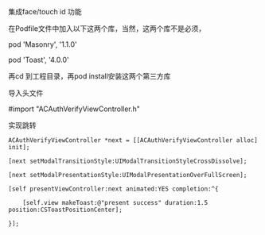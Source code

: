 集成face/touch id 功能


在Podfile文件中加入以下这两个库，当然，这两个库不是必须，

pod 'Masonry', '1.1.0'

pod 'Toast', '4.0.0'

再cd 到工程目录，再pod install安装这两个第三方库

导入头文件

#import "ACAuthVerifyViewController.h"

实现跳转

    ACAuthVerifyViewController *next = [[ACAuthVerifyViewController alloc] init];
    
    [next setModalTransitionStyle:UIModalTransitionStyleCrossDissolve];
    
    [next setModalPresentationStyle:UIModalPresentationOverFullScreen];
    
    [self presentViewController:next animated:YES completion:^{
    
        [self.view makeToast:@"present success" duration:1.5 position:CSToastPositionCenter];
    
    }];
    
    
    
    
